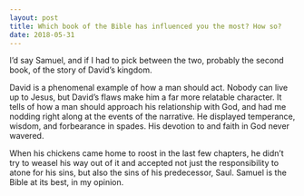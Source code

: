 ```yaml
---
layout: post
title: Which book of the Bible has influenced you the most? How so?
date: 2018-05-31
---
```


<p>I’d say Samuel, and if I had to pick between the two, probably the second book, of the story of David’s kingdom.</p><p>David is a phenomenal example of how a man should act. Nobody can live up to Jesus, but David’s flaws make him a far more relatable character. It tells of how a man should approach his relationship with God, and had me nodding right along at the events of the narrative. He displayed temperance, wisdom, and forbearance in spades. His devotion to and faith in God never wavered.</p><p>When his chickens came home to roost in the last few chapters, he didn’t try to weasel his way out of it and accepted not just the responsibility to atone for his sins, but also the sins of his predecessor, Saul. Samuel is the Bible at its best, in my opinion.</p>
